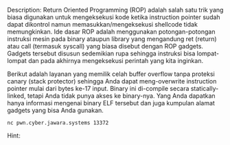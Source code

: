Description:
Return Oriented Programming (ROP) adalah salah satu trik yang biasa digunakan untuk mengeksekusi kode ketika instruction pointer sudah dapat dikontrol namun memasukkan/mengeksekusi shellcode tidak memungkinkan. Ide dasar ROP adalah menggunakan potongan-potongan instruksi mesin pada binary ataupun library yang mengandung ret (return) atau call (termasuk syscall) yang biasa disebut dengan ROP gadgets. Gadgets tersebut disusun sedemikian rupa sehingga instruksi bisa lompat-lompat dan pada akhirnya mengeksekusi perintah yang kita inginkan.

Berikut adalah layanan yang memilik celah buffer overflow tanpa proteksi canary (stack protector) sehingga Anda dapat meng-overwrite instruction pointer mulai dari bytes ke-17 input. Binary ini di-compile secara statically-linked, tetapi Anda tidak punya akses ke binary-nya. Yang Anda dapatkan hanya informasi mengenai binary ELF tersebut dan juga kumpulan alamat gadgets yang bisa Anda gunakan.

`nc pwn.cyber.jawara.systems 13372`

Hint:
